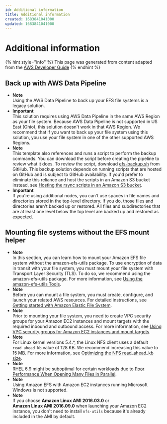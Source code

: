 ```yaml
---
id: Additional information
title: Additional information
created: 1683841041000
updated: 1683841041000
---
```

# Additional information

{% hint style="info" %}
This page was generated from content adapted from the [AWS Developer Guide](https://github.com/awsdocs/amazon-efs-user-guide.git)
{% endhint %}

## Back up with AWS Data Pipeline

- **Note**  
Using the AWS Data Pipeline to back up your EFS file systems is a legacy solution\.
- **Important**  
This solution requires using AWS Data Pipeline in the same AWS Region as your file system\. Because AWS Data Pipeline is not supported in US East \(Ohio\), this solution doesn't work in that AWS Region\. We recommend that if you want to back up your file system using this solution, you use your file system in one of the other supported AWS Regions\.
- **Note**  
This template also references and runs a script to perform the backup commands\. You can download the script before creating the pipeline to review what it does\. To review the script, download [efs\-backup\.sh](https://github.com/awslabs/data-pipeline-samples/blob/master/samples/EFSBackup/efs-backup.sh) from GitHub\. This backup solution depends on running scripts that are hosted on GitHub and is subject to GitHub availability\. If you'd prefer to eliminate this reliance and host the scripts in an Amazon S3 bucket instead, see [Hosting the rsync scripts in an Amazon S3 bucket](#hostingscripts)\.
- **Important**  
If you're using additional nodes, you can't use spaces in file names and directories stored in the top\-level directory\. If you do, those files and directories aren't backed up or restored\. All files and subdirectories that are at least one level below the top level are backed up and restored as expected\.


## Mounting file systems without the EFS mount helper

- **Note**  
In this section, you can learn how to mount your Amazon EFS file system without the amazon\-efs\-utils package\. To use encryption of data in transit with your file system, you must mount your file system with Transport Layer Security \(TLS\)\. To do so, we recommend using the amazon\-efs\-utils package\. For more information, see [Using the amazon\-efs\-utils Tools](using-amazon-efs-utils.md)\.
- **Note**  
Before you can mount a file system, you must create, configure, and launch your related AWS resources\. For detailed instructions, see [Getting started with Amazon Elastic File System](getting-started.md)\.
- **Note**  
Prior to mounting your file system, you need to create VPC security groups for your Amazon EC2 instances and mount targets with the required inbound and outbound access\. For more information, see [Using VPC security groups for Amazon EC2 instances and mount targets](network-access.md)\.
- **Note**  
For Linux kernel versions 5\.4\.\*, the Linux NFS client uses a default `read_ahead_kb` value of 128 KB\. We recommend increasing this value to 15 MB\. For more information, see [Optimizing the NFS read\_ahead\_kb size](performance-tips.md#efs-perf-optimize-nfs-read-ahead)\.
- **Note**  
RHEL 6\.9 might be suboptimal for certain workloads due to [Poor Performance When Opening Many Files in Parallel](troubleshooting-efs-general.md#open-close-operations-serialized)\.
- **Note**  
Using Amazon EFS with Amazon EC2 instances running Microsoft Windows is not supported\.
- **Note**  
If you choose **Amazon Linux AMI 2016\.03\.0** or **Amazon Linux AMI 2016\.09\.0** when launching your Amazon EC2 instance, you don't need to install `nfs-utils` because it's already included in the AMI by default\.

